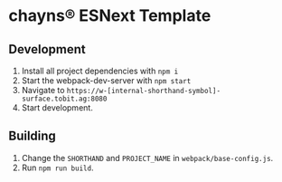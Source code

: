 chayns® ESNext Template
===================

Development
-------------
1. Install all project dependencies with  `npm i`
2. Start the webpack-dev-server with `npm start`
3. Navigate to `https://w-[internal-shorthand-symbol]-surface.tobit.ag:8080`
4. Start development.

Building
---------

1. Change the `SHORTHAND` and `PROJECT_NAME` in `webpack/base-config.js`.
2. Run `npm run build`.
